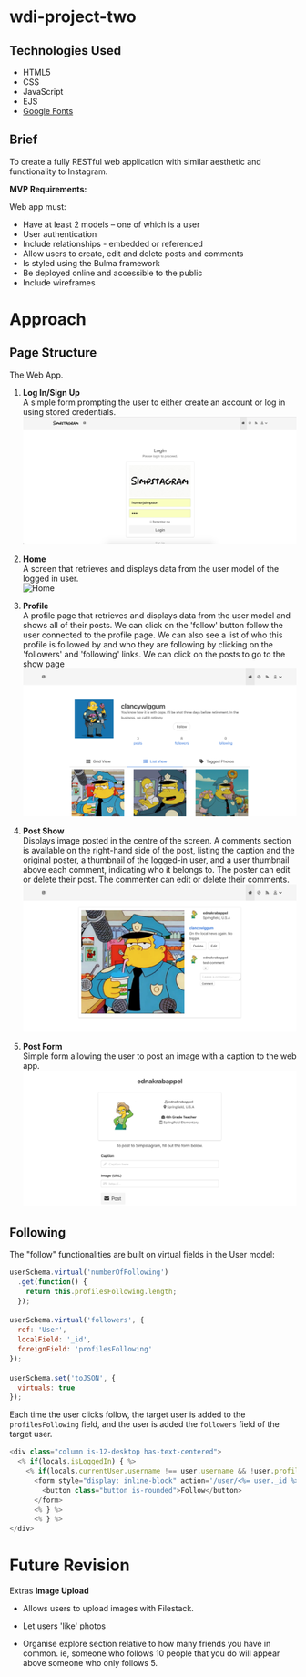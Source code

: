 # wdi-project-two


## Technologies Used
* HTML5
* CSS
* JavaScript
* EJS
* [Google Fonts](fonts.google.com)

## Brief
To create a fully RESTful web application with similar aesthetic and functionality to Instagram.

<strong>MVP Requirements:</strong>

Web app must:
* Have at least 2 models – one of which is a user
* User authentication
* Include relationships - embedded or referenced
* Allow users to create, edit and delete posts and comments
* Is styled using the Bulma framework
* Be deployed online and accessible to the public
* Include wireframes


# Approach

## Page Structure

The Web App.
1. <strong>Log In/Sign Up</strong><br> A simple form prompting the user to either create an account or log in using stored credentials.
![LogIn](Screenshots/LogIn-SignUp.png)

1. <strong>Home</strong><br> A screen that retrieves and displays data from the user model of the logged in user.<br>
![Home](Screenshots/Home.png)

1. <strong>Profile</strong><br> A profile page that retrieves and displays data from the user model and shows all of their posts. We can click on the 'follow' button follow the user connected to the profile page. We can also see a list of who this profile is followed by and who they are following by clicking on the 'followers' and 'following' links. We can click on the posts to go to the show page<br>
![Profile](Screenshots/Profile.png)

1. <strong>Post Show</strong><br> Displays image posted in the centre of the screen. A comments section is available on the right-hand side of the post, listing the caption and the original poster, a thumbnail of the logged-in user, and a user thumbnail above each comment, indicating who it belongs to. The poster can edit or delete their post. The commenter can edit or delete their comments.<br>
![PostShow](Screenshots/PostShow.png)

1. <strong>Post Form</strong><br> Simple form allowing the user to post an image with a caption to the web app.<br>
![PostShow](Screenshots/PostForm.png)


## Following

The "follow" functionalities are built on virtual fields in the User model:
```JavaScript
userSchema.virtual('numberOfFollowing')
  .get(function() {
    return this.profilesFollowing.length;
  });

userSchema.virtual('followers', {
  ref: 'User',
  localField: '_id',
  foreignField: 'profilesFollowing'
});

userSchema.set('toJSON', {
  virtuals: true
});
  ```
Each time the user clicks follow, the target user is added to the `profilesFollowing` field, and the user is added the `followers` field of the target user.

```JavaScript
<div class="column is-12-desktop has-text-centered">
  <% if(locals.isLoggedIn) { %>
    <% if(locals.currentUser.username !== user.username && !user.profilesFollowing.filter(id => id.toString() === locals.currentUser._id.toString()).length) { %>
      <form style="display: inline-block" action='/user/<%= user._id %>/follow/<%= locals.currentUser._id %>' method='POST'>
        <button class="button is-rounded">Follow</button>
      </form>
      <% } %>
      <% } %>
</div>
  ```



# Future Revision
Extras
<strong>Image Upload</strong>

* Allows users to upload images with Filestack.

* Let users 'like' photos

* Organise explore section relative to how many friends you have in common. ie, someone who follows 10 people that you do will appear above someone who only follows 5.
